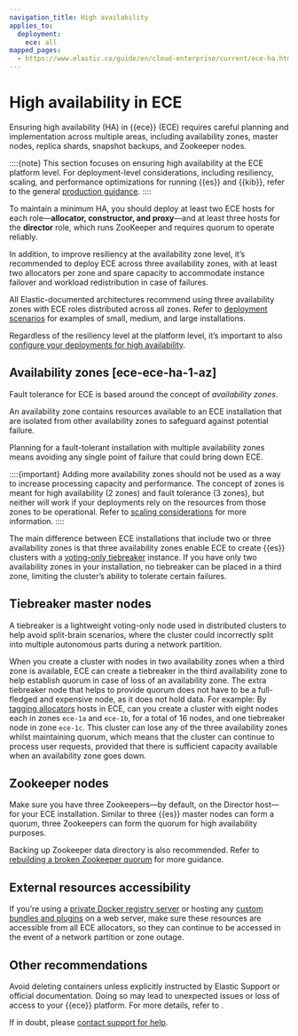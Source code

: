 ```yaml
---
navigation_title: High availability
applies_to:
  deployment:
    ece: all
mapped_pages:
  - https://www.elastic.co/guide/en/cloud-enterprise/current/ece-ha.html
---
```


# High availability in ECE

Ensuring high availability (HA) in {{ece}} (ECE) requires careful planning and implementation across multiple areas, including availability zones, master nodes, replica shards, snapshot backups, and Zookeeper nodes.

::::{note}
This section focuses on ensuring high availability at the ECE platform level. For deployment-level considerations, including resiliency, scaling, and performance optimizations for running {{es}} and {{kib}}, refer to the general [production guidance](/deploy-manage/production-guidance.md).
::::

To maintain a minimum HA, you should deploy at least two ECE hosts for each role—**allocator, constructor, and proxy**—and at least three hosts for the **director** role, which runs ZooKeeper and requires quorum to operate reliably.

In addition, to improve resiliency at the availability zone level, it’s recommended to deploy ECE across three availability zones, with at least two allocators per zone and spare capacity to accommodate instance failover and workload redistribution in case of failures.

All Elastic-documented architectures recommend using three availability zones with ECE roles distributed across all zones. Refer to [deployment scenarios](./identify-deployment-scenario.md) for examples of small, medium, and large installations.

Regardless of the resiliency level at the platform level, it’s important to also [configure your deployments for high availability](/deploy-manage/production-guidance/availability-and-resilience/resilience-in-ech.md).

## Availability zones [ece-ece-ha-1-az]

Fault tolerance for ECE is based around the concept of *availability zones*.

An availability zone contains resources available to an ECE installation that are isolated from other availability zones to safeguard against potential failure.

Planning for a fault-tolerant installation with multiple availability zones means avoiding any single point of failure that could bring down ECE.

::::{important}
Adding more availability zones should not be used as a way to increase processing capacity and performance. The concept of zones is meant for high availability (2 zones) and fault tolerance (3 zones), but neither will work if your deployments rely on the resources from those zones to be operational. Refer to [scaling considerations](/deploy-manage/production-guidance/scaling-considerations.md#scaling-and-fault-tolerance) for more information.
::::

The main difference between ECE installations that include two or three availability zones is that three availability zones enable ECE to create {{es}} clusters with a [voting-only tiebreaker](/deploy-manage/distributed-architecture/clusters-nodes-shards/node-roles.md#voting-only-node) instance. If you have only two availability zones in your installation, no tiebreaker can be placed in a third zone, limiting the cluster’s ability to tolerate certain failures.

## Tiebreaker master nodes

A tiebreaker is a lightweight voting-only node used in distributed clusters to help avoid split-brain scenarios, where the cluster could incorrectly split into multiple autonomous parts during a network partition.

When you create a cluster with nodes in two availability zones when a third zone is available, ECE can create a tiebreaker in the third availability zone to help establish quorum in case of loss of an availability zone. The extra tiebreaker node that helps to provide quorum does not have to be a full-fledged and expensive node, as it does not hold data. For example: By [tagging allocators](./ece-configuring-ece-tag-allocators.md) hosts in ECE, can you create a cluster with eight nodes each in zones `ece-1a` and `ece-1b`, for a total of 16 nodes, and one tiebreaker node in zone `ece-1c`. This cluster can lose any of the three availability zones whilst maintaining quorum, which means that the cluster can continue to process user requests, provided that there is sufficient capacity available when an availability zone goes down.

## Zookeeper nodes

Make sure you have three Zookeepers—by default, on the Director host—for your ECE installation. Similar to three {{es}} master nodes can form a quorum, three Zookeepers can form the quorum for high availability purposes.

Backing up Zookeeper data directory is also recommended. Refer to [rebuilding a broken Zookeeper quorum](../../../troubleshoot/deployments/cloud-enterprise/rebuilding-broken-zookeeper-quorum.md) for more guidance.

## External resources accessibility

If you’re using a [private Docker registry server](ece-install-offline-with-registry.md) or hosting any [custom bundles and plugins](../../../solutions/search/full-text/search-with-synonyms.md) on a web server, make sure these resources are accessible from all ECE allocators, so they can continue to be accessed in the event of a network partition or zone outage.

## Other recommendations

Avoid deleting containers unless explicitly instructed by Elastic Support or official documentation. Doing so may lead to unexpected issues or loss of access to your {{ece}} platform. For more details, refer to [](/troubleshoot/deployments/cloud-enterprise/troubleshooting-container-engines.md).

If in doubt, please [contact support for help](/troubleshoot/index.md#contact-us).
